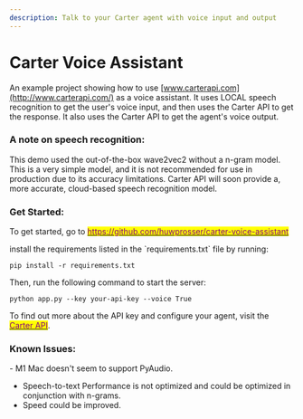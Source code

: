 ```yaml
---
description: Talk to your Carter agent with voice input and output
---
```


# Carter Voice Assistant

An example project showing how to use [www.carterapi.com](http://www.carterapi.com/) as a voice assistant. It uses LOCAL speech recognition to get the user's voice input, and then uses the Carter API to get the response. It also uses the Carter API to get the agent's voice output.

### A note on speech recognition:

This demo used the out-of-the-box wave2vec2 without a n-gram model. This is a very simple model, and it is not recommended for use in production due to its accuracy limitations. Carter API will soon provide a, more accurate, cloud-based speech recognition model.

### Get Started:

To get started, go to [<mark style="color:purple;">https://github.com/huwprosser/carter-voice-assistant</mark>](https://github.com/huwprosser/carter-voice-assistant)<mark style="color:purple;"></mark>

install the requirements listed in the \`requirements.txt\` file by running:

`pip install -r requirements.txt`

Then, run the following command to start the server:

`python app.py --key your-api-key --voice True`

To find out more about the API key and configure your agent, visit the <mark style="color:purple;"></mark> [<mark style="color:purple;">Carter API</mark>](https://www.carterapi.com/).

### Known Issues:

\- M1 Mac doesn't seem to support PyAudio.

* Speech-to-text Performance is not optimized and could be optimized in conjunction with n-grams.
* Speed could be improved.
